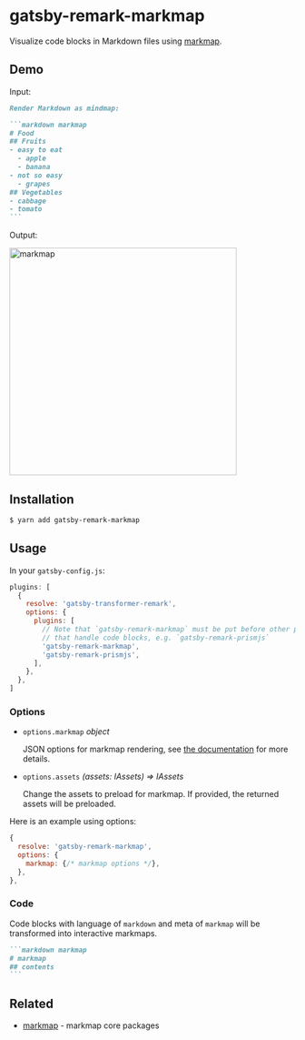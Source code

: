 # gatsby-remark-markmap

Visualize code blocks in Markdown files using [markmap](https://github.com/gera2ld/markmap).

## Demo

Input:

````markdown
Render Markdown as mindmap:

```markdown markmap
# Food
## Fruits
- easy to eat
  - apple
  - banana
- not so easy
  - grapes
## Vegetables
- cabbage
- tomato
```
````

Output:

<img alt="markmap" src="https://user-images.githubusercontent.com/3139113/72319163-6d6ec300-36d9-11ea-99f0-395cb655cb00.png" width="400">

## Installation

```bash
$ yarn add gatsby-remark-markmap
```

## Usage

In your `gatsby-config.js`:

```js
plugins: [
  {
    resolve: 'gatsby-transformer-remark',
    options: {
      plugins: [
        // Note that `gatsby-remark-markmap` must be put before other plugins
        // that handle code blocks, e.g. `gatsby-remark-prismjs`
        'gatsby-remark-markmap',
        'gatsby-remark-prismjs',
      ],
    },
  },
]
```

### Options

- `options.markmap` *object*

  JSON options for markmap rendering, see [the documentation](https://markmap.js.org/docs/json-options) for more details.

- `options.assets` *(assets: IAssets) => IAssets*

  Change the assets to preload for markmap. If provided, the returned assets will be preloaded.

Here is an example using options:

```js
{
  resolve: 'gatsby-remark-markmap',
  options: {
    markmap: {/* markmap options */},
  },
},
```

### Code

Code blocks with language of `markdown` and meta of `markmap` will be transformed into interactive markmaps.

````markdown
```markdown markmap
# markmap
## contents
```
````

## Related

- [markmap](https://github.com/gera2ld/markmap) - markmap core packages
